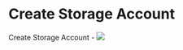 # Create Storage Account

Create Storage Account - <a href="http://azuredeploy.net" target="_blank">
    <img src="http://azuredeploy.net/deploybutton.png"/>
</a>

